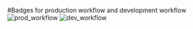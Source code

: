 #Badges for production workflow and development workflow
![prod_workflow ](https://user-images.githubusercontent.com/72114329/156983479-c054f01a-c174-498a-afff-80d8c786b054.jpg)
![dev_workflow](https://user-images.githubusercontent.com/72114329/156983498-d2d03464-b0d4-47b4-9582-fa9f980d384d.JPG)
